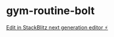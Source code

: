 # gym-routine-bolt

[Edit in StackBlitz next generation editor ⚡️](https://stackblitz.com/~/github.com/onoue9/gym-routine-bolt)